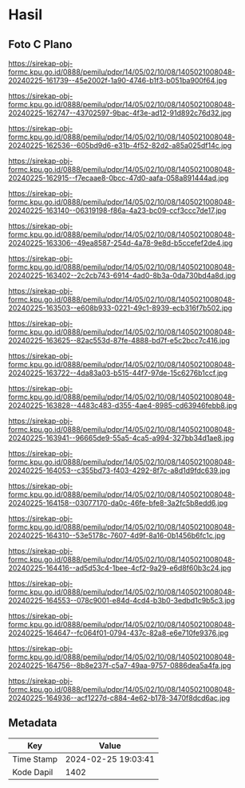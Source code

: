 # Hasil

## Foto C Plano

https://sirekap-obj-formc.kpu.go.id/0888/pemilu/pdpr/14/05/02/10/08/1405021008048-20240225-161739--45e2002f-1a90-4746-b1f3-b051ba900f64.jpg

https://sirekap-obj-formc.kpu.go.id/0888/pemilu/pdpr/14/05/02/10/08/1405021008048-20240225-162747--43702597-9bac-4f3e-ad12-91d892c76d32.jpg

https://sirekap-obj-formc.kpu.go.id/0888/pemilu/pdpr/14/05/02/10/08/1405021008048-20240225-162536--605bd9d6-e31b-4f52-82d2-a85a025df14c.jpg

https://sirekap-obj-formc.kpu.go.id/0888/pemilu/pdpr/14/05/02/10/08/1405021008048-20240225-162915--f7ecaae8-0bcc-47d0-aafa-058a891444ad.jpg

https://sirekap-obj-formc.kpu.go.id/0888/pemilu/pdpr/14/05/02/10/08/1405021008048-20240225-163140--06319198-f86a-4a23-bc09-ccf3ccc7de17.jpg

https://sirekap-obj-formc.kpu.go.id/0888/pemilu/pdpr/14/05/02/10/08/1405021008048-20240225-163306--49ea8587-254d-4a78-9e8d-b5ccefef2de4.jpg

https://sirekap-obj-formc.kpu.go.id/0888/pemilu/pdpr/14/05/02/10/08/1405021008048-20240225-163402--2c2cb743-6914-4ad0-8b3a-0da730bd4a8d.jpg

https://sirekap-obj-formc.kpu.go.id/0888/pemilu/pdpr/14/05/02/10/08/1405021008048-20240225-163503--e608b933-0221-49c1-8939-ecb316f7b502.jpg

https://sirekap-obj-formc.kpu.go.id/0888/pemilu/pdpr/14/05/02/10/08/1405021008048-20240225-163625--82ac553d-87fe-4888-bd7f-e5c2bcc7c416.jpg

https://sirekap-obj-formc.kpu.go.id/0888/pemilu/pdpr/14/05/02/10/08/1405021008048-20240225-163722--4da83a03-b515-44f7-97de-15c6276b1ccf.jpg

https://sirekap-obj-formc.kpu.go.id/0888/pemilu/pdpr/14/05/02/10/08/1405021008048-20240225-163828--4483c483-d355-4ae4-8985-cd63946febb8.jpg

https://sirekap-obj-formc.kpu.go.id/0888/pemilu/pdpr/14/05/02/10/08/1405021008048-20240225-163941--96665de9-55a5-4ca5-a994-327bb34d1ae8.jpg

https://sirekap-obj-formc.kpu.go.id/0888/pemilu/pdpr/14/05/02/10/08/1405021008048-20240225-164053--c355bd73-f403-4292-8f7c-a8d1d9fdc639.jpg

https://sirekap-obj-formc.kpu.go.id/0888/pemilu/pdpr/14/05/02/10/08/1405021008048-20240225-164158--03077170-da0c-46fe-bfe8-3a2fc5b8edd6.jpg

https://sirekap-obj-formc.kpu.go.id/0888/pemilu/pdpr/14/05/02/10/08/1405021008048-20240225-164310--53e5178c-7607-4d9f-8a16-0b1456b6fc1c.jpg

https://sirekap-obj-formc.kpu.go.id/0888/pemilu/pdpr/14/05/02/10/08/1405021008048-20240225-164416--ad5d53c4-1bee-4cf2-9a29-e6d8f60b3c24.jpg

https://sirekap-obj-formc.kpu.go.id/0888/pemilu/pdpr/14/05/02/10/08/1405021008048-20240225-164553--078c9001-e84d-4cd4-b3b0-3edbd1c9b5c3.jpg

https://sirekap-obj-formc.kpu.go.id/0888/pemilu/pdpr/14/05/02/10/08/1405021008048-20240225-164647--fc064f01-0794-437c-82a8-e6e710fe9376.jpg

https://sirekap-obj-formc.kpu.go.id/0888/pemilu/pdpr/14/05/02/10/08/1405021008048-20240225-164756--8b8e237f-c5a7-49aa-9757-0886dea5a4fa.jpg

https://sirekap-obj-formc.kpu.go.id/0888/pemilu/pdpr/14/05/02/10/08/1405021008048-20240225-164936--acf1227d-c884-4e62-b178-3470f8dcd6ac.jpg


## Metadata

| Key        | Value               |
| ---------- | ------------------- |
| Time Stamp | 2024-02-25 19:03:41 |
| Kode Dapil | 1402                |



